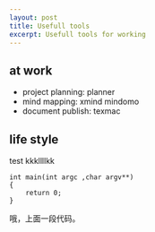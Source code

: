 ```yaml
---
layout: post
title: Usefull tools
excerpt: Usefull tools for working
---
```


## at work ##

+ project planning: planner
+ mind mapping: xmind mindomo
+ document publish: texmac

## life style ##

test
kkkllllkk

	int main(int argc ,char argv**)
	{
		return 0;
	}



哦，上面一段代码。

